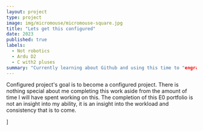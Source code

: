 ```yaml
---
layout: project
type: project
image: img/micromouse/micromouse-square.jpg
title: "Lets get this configured"
date: 2023
published: true
labels:
  - Not robotics
  - Ardu D2
  - C with2 pluses
summary: "Currently learning about Github and using this time to "engrave" my progress... or something like that. My intention is to look back in a couple months at this and realize how far I have come. "
---
```


Configured project's goal is to become a configured project. There is nothing special about me completing this work aside from the amount of time I will have spent working on this. The completion of this E0 portfolio is not an insight into my ability, it is an insight into the workload and consistency that is to come.


]
